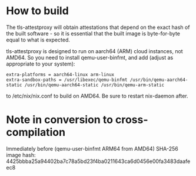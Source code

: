 # How to build
The tls-attestproxy will obtain attestations that depend on the exact hash of
the built software - so it is essential that the built image is byte-for-byte equal
to what is expected.

tls-attestproxy is designed to run on aarch64 (ARM) cloud instances, not AMD64.
So you need to install qemu-user-binfmt, and add (adjust as appropriate to your system):
```
extra-platforms = aarch64-linux arm-linux
extra-sandbox-paths = /usr/libexec/qemu-binfmt /usr/bin/qemu-aarch64-static /usr/bin/qemu-aarch64-static /usr/bin/qemu-arm-static
```
to /etc/nix/nix.conf to build on AMD64. Be sure to restart nix-daemon after.

# Note in conversion to cross-compilation

Immediately before (qemu-user-binfmt ARM64 from AMD64) SHA-256 image hash: 4425bbba25a94402ba7c78a5bd23f4ba0211643ca6d0456e00fa3483daafeec8
